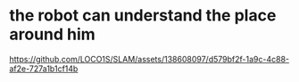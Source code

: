 # the robot can understand the place around him





https://github.com/LOCO1S/SLAM/assets/138608097/d579bf2f-1a9c-4c88-af2e-727a1b1cf14b

